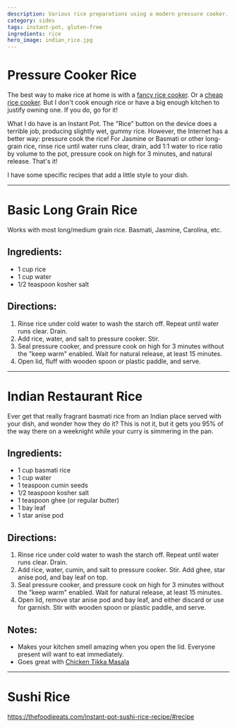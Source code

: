 ```yaml
---
description: Various rice preparations using a modern pressure cooker.
category: sides
tags: instant-pot, gluten-free
ingredients: rice
hero_image: indian_rice.jpg
---
```


# Pressure Cooker Rice

The best way to make rice at home is with a [fancy rice cooker](https://www.amazon.com/dp/B00007J5U7). Or a [cheap rice cooker](https://www.amazon.com/dp/B0979TYRYN). But I don't cook enough rice or have a big enough kitchen to justify owning one. If you do, go for it! 

What I do have is an Instant Pot. The "Rice" button on the device does a terrible job, producing slightly wet, gummy rice. However, the Internet has a better way: pressure cook the rice! For Jasmine or Basmati or other long-grain rice, rinse rice until water runs clear, drain, add 1:1 water to rice ratio by volume to the pot, pressure cook on high for 3 minutes, and natural release. That's it! 

I have some specific recipes that add a little style to your dish.


* * *

# Basic Long Grain Rice

Works with most long/medium grain rice. Basmati, Jasmine, Carolina, etc. 

## Ingredients:

* 1 cup  rice
* 1 cup water
* 1/2 teaspoon kosher salt

## Directions:

1. Rinse rice under cold water to wash the starch off. Repeat until water runs clear. Drain.
2. Add rice, water, and salt to pressure cooker. Stir. 
3. Seal pressure cooker, and pressure cook on high for 3 minutes without the "keep warm" enabled. Wait for natural release, at least 15 minutes.
4. Open lid, fluff with wooden spoon or plastic paddle, and serve.

* * *

# Indian Restaurant Rice

Ever get that really fragrant basmati rice from an Indian place served with your dish, and wonder how they do it? This is not it, but it gets you 95% of the way there on a weeknight while your curry is simmering in the pan.

## Ingredients:

* 1 cup basmati rice
* 1 cup water
* 1 teaspoon cumin seeds
* 1/2 teaspoon kosher salt
* 1 teaspoon ghee (or regular butter)
* 1 bay leaf
* 1 star anise pod

## Directions:

1. Rinse rice under cold water to wash the starch off. Repeat until water runs clear. Drain.
2. Add rice, water, cumin, and salt to pressure cooker. Stir. Add ghee, star anise pod, and bay leaf on top.
3. Seal pressure cooker, and pressure cook on high for 3 minutes without the "keep warm" enabled. Wait for natural release, at least 15 minutes.
4. Open lid, remove star anise pod and bay leaf, and either discard or use for garnish. Stir with wooden spoon or plastic paddle, and serve.

## Notes:
* Makes your kitchen smell amazing when you open the lid. Everyone present will want to eat immediately.
* Goes great with [Chicken Tikka Masala](Chicken%20Tikka%20Masala.html)

* * *

# Sushi Rice

<https://thefoodieeats.com/instant-pot-sushi-rice-recipe/#recipe>
